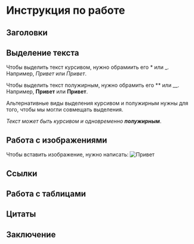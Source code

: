 # Инструкция по работе
## Заголовки
## Выделение текста
Чтобы выделить текст курсивом, нужно обрамиить его * или _. Например, *Привет* или _Привет_.

Чтобы выделить текст полужирным, нужно обрамить его ** или __. Например, **Привет** или __Привет__.

Альтернативные виды выделения курсивом и полужирным нужны для того, чтобы мы могли совмещать выделения.

_Текст может быть курсивом и одновременно **полужирным**_.
## Работа с изображениями
Чтобы вставить изображение, нужно написать:
![Привет](git.png)
## Ссылки
## Работа с таблицами
## Цитаты
## Заключение

